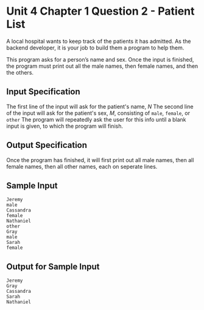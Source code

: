 # Unit 4 Chapter 1 Question 2 - Patient List
A local hospital wants to keep track of the patients it has admitted. As the backend developer, it is your job to build them a program to help them.

This program asks for a person’s name and sex. Once the input is finished, the program must print out all the male names, then female names, and then the others.

## Input Specification
The first line of the input will ask for the patient's name, $N$
The second line of the input will ask for the patient's sex, $M$, consisting of `male`, `female`, or `other`
The program will repeatedly ask the user for this info until a blank input is given, to which the program will finish.

## Output Specification
Once the program has finished, it will first print out all male names, then all female names, then all other names, each on seperate lines.

## Sample Input
```
Jeremy
male
Cassandra
female
Nathaniel
other
Gray
male
Sarah
female
```

## Output for Sample Input
```
Jeremy
Gray
Cassandra
Sarah
Nathaniel
```